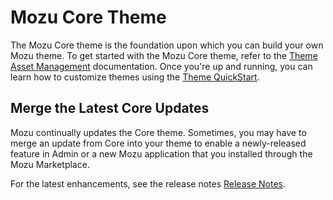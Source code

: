 ﻿# Mozu Core Theme

The Mozu Core theme is the foundation upon which you can build your own Mozu theme. To get started with the Mozu Core theme, refer to the [Theme Asset Management](https://www.mozu.com/docs/developer/dev-center/manage-themes.htm) documentation. Once you're up and running, you can learn how to customize themes using the [Theme QuickStart](https://www.mozu.com/docs/developer/themes/quickstart.htm).

## Merge the Latest Core Updates

Mozu continually updates the Core theme. Sometimes, you may have to merge an update from Core into your theme to enable a newly-released feature in Admin or a new Mozu application that you installed through the Mozu Marketplace.

For the latest enhancements, see the release notes [Release Notes](https://github.com/Mozu/core-theme/blob/master/RELEASE_NOTES.md).


